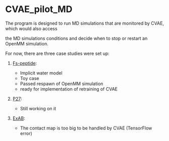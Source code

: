 # CVAE\_pilot\_MD 



The program is designed to run MD simulations that are monitored by CVAE, which would also access

the MD simulations conditions and decide when to stop or restart an OpenMM simulation.



For now, there are three case studies were set up:

1. [Fs-peptide](https://github.com/hengma1001/CVAE_pilot_MD/tree/master/Fs-pep): 

   * Implicit water model
   * Toy case
   * Passed respawn of OpenMM simulation 
   * ready for implementation of retraining of CVAE

2. [P27](https://github.com/hengma1001/CVAE_pilot_MD/tree/master/P27):
   * Still working on it 

3. [ExAB](https://github.com/hengma1001/CVAE_pilot_MD/tree/master/ExAB):
   * The contact map is too big to be handled by CVAE (TensorFlow error)


